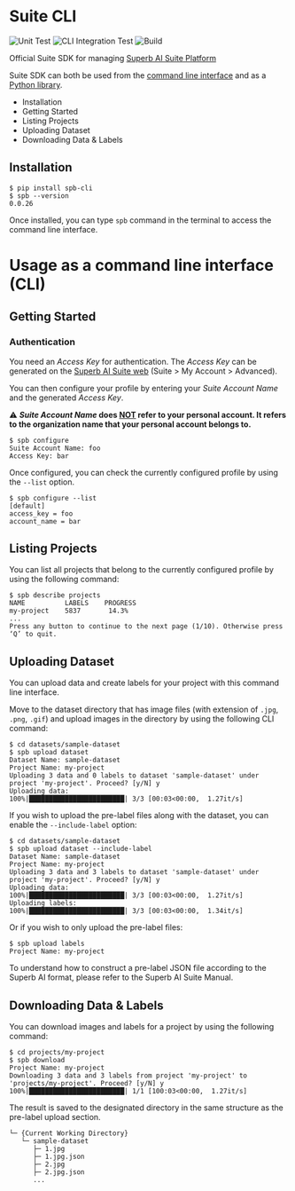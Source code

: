 <!-- <p align="center">
  <a href="http://suite-api.superb-ai.com/" target="blank"><img src="logo/cool-tree.png" width="200" height="200" alt="Cool-Tree Logo" /></a>
</p> -->

# Suite CLI

![Unit Test](https://github.com/Superb-AI-Suite/cool-tree/workflows/Unit%20Test/badge.svg)
![CLI Integration Test](https://github.com/Superb-AI-Suite/cool-tree/workflows/CLI%20Integration%20Test/badge.svg)
![Build](https://github.com/Superb-AI-Suite/cool-tree/workflows/Build/badge.svg)

Official Suite SDK for managing [Superb AI Suite Platform](https://suite.superb-ai.com)

Suite SDK can both be used from the [command line interface](#usage-as-a-command-line-interface-cli) and as a [Python library](#usage-as-a-python-library).

- Installation
- Getting Started
- Listing Projects
- Uploading Dataset
- Downloading Data & Labels

## Installation

```shell
$ pip install spb-cli
$ spb --version
0.0.26
```
Once installed, you can type `spb` command in the terminal to access the command line interface.

<!---
<img src="./install-spb-cli.gif" width="600">
-->

# Usage as a command line interface (CLI)

## Getting Started

### Authentication
You need an *Access Key* for authentication. The *Access Key* can be generated on the [Superb AI Suite web](https://suite.superb-ai.com/) (Suite > My Account > Advanced).

You can then configure your profile by entering your *Suite Account Name* and the generated *Access Key*. 

:warning: ***Suite Account Name* does <ins>NOT</ins> refer to your personal account. It refers to the organization name that your personal account belongs to.**

```shell
$ spb configure
Suite Account Name: foo
Access Key: bar
```

Once configured, you can check the currently configured profile by using the `--list` option.


```
$ spb configure --list
[default]
access_key = foo
account_name = bar
```

## Listing Projects
You can list all projects that belong to the currently configured profile by using the following command:
```shell
$ spb describe projects
NAME          LABELS    PROGRESS
my-project    5837       14.3%
...
Press any button to continue to the next page (1/10). Otherwise press ‘Q’ to quit.
```

<!---
<img src="./list-project.gif" width="600">
-->

## Uploading Dataset

You can upload data and create labels for your project with this command line interface. 

Move to the dataset directory that has image files (with extension of `.jpg`, `.png`, `.gif`) and upload images in the directory by using the following CLI command:

```shell
$ cd datasets/sample-dataset
$ spb upload dataset
Dataset Name: sample-dataset
Project Name: my-project
Uploading 3 data and 0 labels to dataset 'sample-dataset' under project 'my-project'. Proceed? [y/N] y
Uploading data:
100%|████████████████████████| 3/3 [00:03<00:00,  1.27it/s]
```

If you wish to upload the pre-label files along with the dataset, you can enable the `--include-label` option:

```shell
$ cd datasets/sample-dataset
$ spb upload dataset --include-label
Dataset Name: sample-dataset
Project Name: my-project
Uploading 3 data and 3 labels to dataset 'sample-dataset' under project 'my-project'. Proceed? [y/N] y
Uploading data:
100%|████████████████████████| 3/3 [00:03<00:00,  1.27it/s]
Uploading labels:
100%|████████████████████████| 3/3 [00:03<00:00,  1.34it/s]
```

Or if you wish to only upload the pre-label files:

```shell
$ spb upload labels
Project Name: my-project
```

To understand how to construct a pre-label JSON file according to the Superb AI format, please refer to the Superb AI Suite Manual.


<!---
<img src="./image-upload.gif" width="600">
-->

## Downloading Data & Labels
You can download images and labels for a project by using the following command:
```shell
$ cd projects/my-project
$ spb download
Project Name: my-project
Downloading 3 data and 3 labels from project 'my-project' to 'projects/my-project'. Proceed? [y/N] y
100%|████████████████████████| 1/1 [100:03<00:00,  1.27it/s]
```

The result is saved to the designated directory in the same structure as the pre-label upload section.

```
└─ {Current Working Directory}
   └─ sample-dataset
      ├─ 1.jpg
      ├─ 1.jpg.json
      ├─ 2.jpg
      ├─ 2.jpg.json
      ...
```


<!--

# Usage as a python library
### Client Authntication

To perform remote operations on Suite you first need to authenticate.
This requires a [Account-specific API-key].

To start the authentication process:

```
$ vim ~/.spb/config
[YOUR_PROFILE_NAME(Default : default)]
access_key=YOUT_ACCESS_KEY
account_name = YOUR_ACCOUNT_NAME
```
You can also directly use Access key and Account name to SDK. (Check, how to use)


### How to use

First. you need to authenticate and get client from SDK
```
# Use default profile in credentials
spb.client()

# Use other profile in credentials
spb.client(profile='OTHER_PROFILE_NAME')

# and also you can directly use account_name and access_key
spb.client(account_name='YOUR_ACCOUNT_NAME', access_key='YOUR_ACCESS_KEY')
```

Now, you can use Suite SDK in your project

#### Example #1 - Describe Project
```
import spb
from spb.command import Command
from spb.models import Project

def describe_project():
    spb.client()
    command = Command(type='describe_project')
    projects = spb.run(command=command)

if __name__ == "__main__":
    describe_project()

```
In this case, you can be seen Project list in your account


-->
